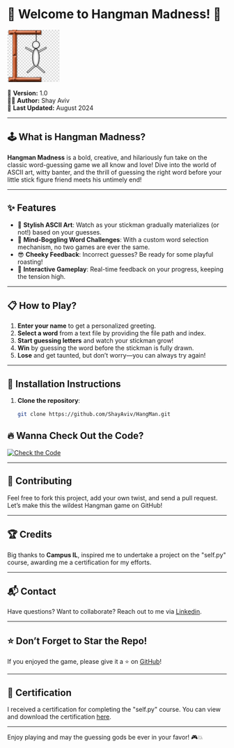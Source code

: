 # 🎉 **Welcome to Hangman Madness!** 🎉

<img src="image.png" alt="Hangman Banner" width="120" height="auto"/>

🚀 **Version:** 1.0  
👨‍💻 **Author:** Shay Aviv  
📅 **Last Updated:** August 2024

---

## 🕹️ **What is Hangman Madness?**

**Hangman Madness** is a bold, creative, and hilariously fun take on the classic word-guessing game we all know and love! Dive into the world of ASCII art, witty banter, and the thrill of guessing the right word before your little stick figure friend meets his untimely end!

---

## ✨ **Features**

- 🎨 **Stylish ASCII Art**: Watch as your stickman gradually materializes (or not!) based on your guesses.
- 🧠 **Mind-Boggling Word Challenges**: With a custom word selection mechanism, no two games are ever the same.
- 😎 **Cheeky Feedback**: Incorrect guesses? Be ready for some playful roasting!
- 🎯 **Interactive Gameplay**: Real-time feedback on your progress, keeping the tension high.

---

## 📋 **How to Play?**

1. **Enter your name** to get a personalized greeting.
2. **Select a word** from a text file by providing the file path and index.
3. **Start guessing letters** and watch your stickman grow!
4. **Win** by guessing the word before the stickman is fully drawn.
5. **Lose** and get taunted, but don’t worry—you can always try again!

---

## 🔧 **Installation Instructions**

1. **Clone the repository**:
   ```bash
   git clone https://github.com/ShayAviv/HangMan.git

## 🔥 **Wanna Check Out the Code?**

[![Check the Code](https://img.shields.io/badge/See%20the%20Code%20🔥-Click%20Here-orange?style=for-the-badge)](https://github.com/ShayAviv/HangMan/blob/main/HangMan.py)

---

## 🤝 **Contributing**

Feel free to fork this project, add your own twist, and send a pull request. Let’s make this the wildest Hangman game on GitHub!

---

## 🏆 **Credits**

Big thanks to **Campus IL**, inspired me to undertake a project on the "self.py" course, awarding me a certification for my efforts.

---

## 📬 **Contact**

Have questions? Want to collaborate? Reach out to me via [Linkedin](https://www.linkedin.com/in/shayaviv/).

---

## ⭐ **Don’t Forget to Star the Repo!**

If you enjoyed the game, please give it a ⭐ on [GitHub](https://github.com/ShayAviv/HangMan)!

---

## 📜 **Certification**

I received a certification for completing the "self.py" course. You can view and download the certification [here](https://courses.campus.gov.il/certificates/8ec0ea5dd07b4ec5b93c04c763a3ca64).

---

Enjoy playing and may the guessing gods be ever in your favor! 🎮💥
